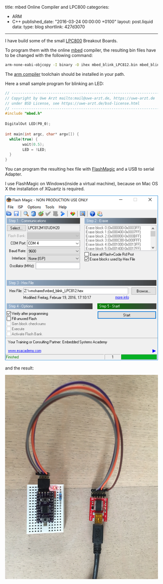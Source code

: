 title: mbed Online Compiler and LPC800
categories:
  - ARM
  - C++
published_date: "2016-03-24 00:00:00 +0100"
layout: post.liquid
data:
  type: blog
  shortlink: 427d3070
---
I have build some of the small [LPC800](https://github.com/cpldcpu/LPC812breakout) Breakout
Boards.

To program them with the online [mbed](https://os.mbed.com) compiler,
the resulting bin files have to be changed with the following command:

```bash
arm-none-eabi-objcopy -I binary -O ihex mbed_blink_LPC812.bin mbed_blink_LPC812.hex
```

The [arm compiler](https://launchpad.net/gcc-arm-embedded) toolchain should be installed in your path.

<!-- more -->

Here a small sample program for blinking an LED:

```cpp
// ------------------------------------------------------------------------------
// Copyright by Uwe Arzt mailto:mail@uwe-arzt.de, https://uwe-arzt.de
// under BSD License, see https://uwe-arzt.de/bsd-license.html
// ------------------------------------------------------------------------------
#include "mbed.h"

DigitalOut LED(P0_0);

int main(int argc, char* argv[]) {
  while(true) {
        wait(0.5);
        LED = !LED;
  }
}
```

You can program the resulting hex file with [FlashMagic](http://www.flashmagictool.com)
and a USB to serial Adapter.

I use FlashMagic on Windows(inside a virtual machine), because on Mac OS X the installation
of XQuartz is required.

![FlashMagic Screenshot](FlashMagic.png)

and the result:

![Blinking LPC812](LPC800_blink.jpg)
